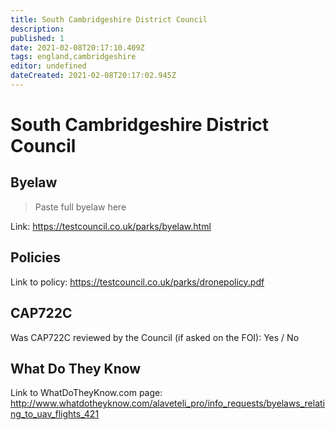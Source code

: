 ```yaml
---
title: South Cambridgeshire District Council
description:
published: 1
date: 2021-02-08T20:17:10.409Z
tags: england,cambridgeshire
editor: undefined
dateCreated: 2021-02-08T20:17:02.945Z
---
```


# South Cambridgeshire District Council


## Byelaw
> Paste full byelaw here

Link:
https://testcouncil.co.uk/parks/byelaw.html

## Policies
Link to policy:
https://testcouncil.co.uk/parks/dronepolicy.pdf

## CAP722C

Was CAP722C reviewed by the Council (if asked on the FOI): Yes / No

## What Do They Know

Link to WhatDoTheyKnow.com page:
http://www.whatdotheyknow.com/alaveteli_pro/info_requests/byelaws_relating_to_uav_flights_421

